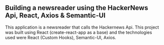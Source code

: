 ## Building a newsreader using the HackerNews Api, React, Axios & Semantic-UI

This application is a newsreader that calls the Hackernews Api. This project was built using React (create-react-app as a base) and the technologies used were React (Custom Hooks), Semantic-UI, Axios.
